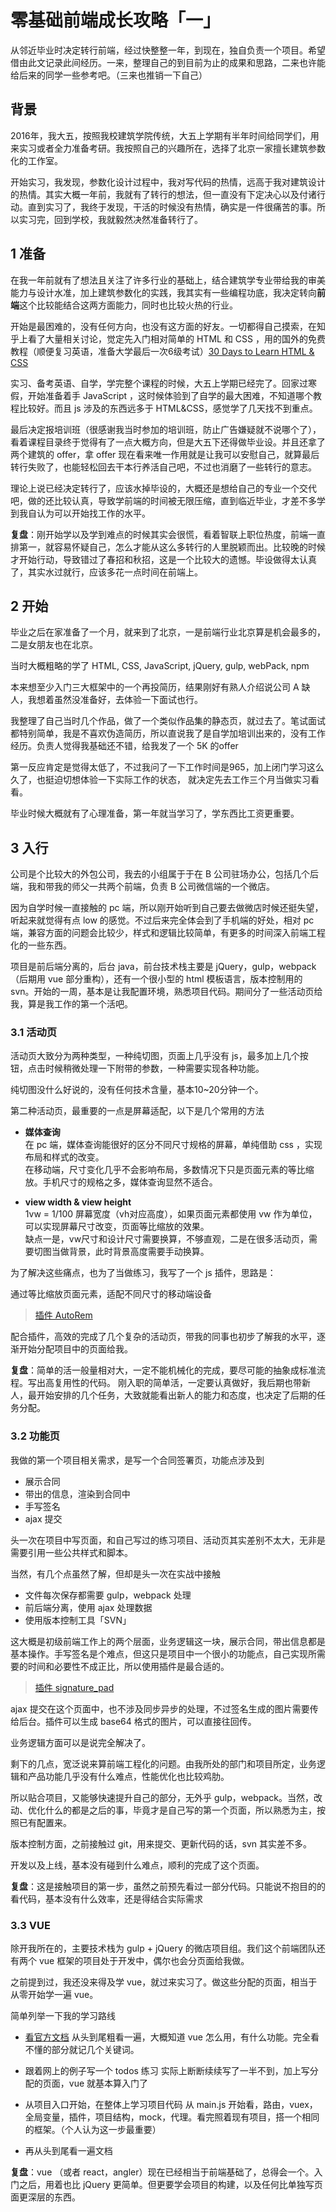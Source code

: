 # 零基础前端成长攻略「一」

从邻近毕业时决定转行前端，经过快整整一年，到现在，独自负责一个项目。希望借由此文记录此间经历。一来，整理自己的到目前为止的成果和思路，二来也许能给后来的同学一些参考吧。（三来也推销一下自己）

## 背景

2016年，我大五，按照我校建筑学院传统，大五上学期有半年时间给同学们，用来实习或者全力准备考研。我按照自己的兴趣所在，选择了北京一家擅长建筑参数化的工作室。

开始实习，我发现，参数化设计过程中，我对写代码的热情，远高于我对建筑设计的热情。其实大概一年前，我就有了转行的想法，但一直没有下定决心以及付诸行动。直到实习了，我终于发现，干活的时候没有热情，确实是一件很痛苦的事。所以实习完，回到学校，我就毅然决然准备转行了。

## 1 准备

在我一年前就有了想法且关注了许多行业的基础上，结合建筑学专业带给我的审美能力与设计水准，加上建筑参数化的实践，我其实有一些编程功底，我决定转向**前端**这个比较能结合这两方面能力，同时也比较火热的行业。

开始是最困难的，没有任何方向，也没有这方面的好友。一切都得自己摸索，在知乎上看了大量相关讨论，觉定先入门相对简单的 HTML 和 CSS ，用的国外的免费教程（顺便复习英语，准备大学最后一次6级考试）[30 Days to Learn HTML & CSS](https://webdesign.tutsplus.com/courses/30-days-to-learn-html-css/lessons/anchors)

实习、备考英语、自学，学完整个课程的时候，大五上学期已经完了。回家过寒假，开始准备着手 JavaScript ，这时候体验到了自学的最大困难，不知道哪个教程比较好。而且 js 涉及的东西远多于 HTML&CSS，感觉学了几天找不到重点。

最后决定报培训班（很感谢我当时参加的培训班，防止广告嫌疑就不说哪个了），看着课程目录终于觉得有了一点大概方向，但是大五下还得做毕业设。并且还拿了两个建筑的 offer，拿 offer 现在看来唯一作用就是让我可以安慰自己，就算最后转行失败了，也能轻松回去干本行养活自己吧，不过也消磨了一些转行的意志。

理论上说已经决定转行了，应该水掉毕设的，大概还是想给自己的专业一个交代吧，做的还比较认真，导致学前端的时间被无限压缩，直到临近毕业，才差不多学到我自认为可以开始找工作的水平。

**复盘**：刚开始学以及学到难点的时候其实会很慌，看着智联上职位热度，前端一直排第一，就容易怀疑自己，怎么才能从这么多转行的人里脱颖而出。比较晚的时候才开始行动，导致错过了春招和秋招，这是一个比较大的遗憾。毕设做得太认真了，其实水过就行，应该多花一点时间在前端上。

## 2 开始

毕业之后在家准备了一个月，就来到了北京，一是前端行业北京算是机会最多的，二是女朋友也在北京。

当时大概粗略的学了 HTML, CSS, JavaScript, jQuery, gulp, webPack, npm

本来想至少入门三大框架中的一个再投简历，结果刚好有熟人介绍说公司 A 缺人，我想着虽然没准备好，去体验一下面试也行。

我整理了自己当时几个作品，做了一个类似作品集的静态页，就过去了。笔试面试都特别简单，我是不喜欢伪造简历，所以直说我了是自学加培训出来的，没有工作经历。负责人觉得我基础还不错，给我发了一个 5K 的offer

第一反应肯定是觉得太低了，不过我问了一下工作时间是965，加上闭门学习这么久了，也挺迫切想体验一下实际工作的状态， 就决定先去工作三个月当做实习看看。

毕业时候大概就有了心理准备，第一年就当学习了，学东西比工资更重要。

## 3 入行

公司是个比较大的外包公司，我去的小组属于于在 B 公司驻场办公，包括几个后端，我和带我的师父一共两个前端，负责 B 公司微信端的一个微店。

因为自学时候一直接触的 pc 端，所以刚开始听到自己要去做微店时候还挺失望，听起来就觉得有点 low 的感觉。不过后来完全体会到了手机端的好处，相对 pc 端，兼容方面的问题会比较少，样式和逻辑比较简单，有更多的时间深入前端工程化的一些东西。

项目是前后端分离的，后台 java，前台技术栈主要是 jQuery，gulp，webpack（后期用 vue 部分重构），还有一个很小型的 html 模板语言，版本控制用的 svn。开始的一周，基本是让我配置环境，熟悉项目代码。期间分了一些活动页给我，算是我工作的第一个活吧。

### 3.1 活动页

活动页大致分为两种类型，一种纯切图，页面上几乎没有 js，最多加上几个按钮，点击时候稍微处理一下附带的参数，一种需要实现各种功能。

纯切图没什么好说的，没有任何技术含量，基本10~20分钟一个。

第二种活动页，最重要的一点是屏幕适配，以下是几个常用的方法

- **媒体查询**  
  在 pc 端，媒体查询能很好的区分不同尺寸规格的屏幕，单纯借助 css ，实现布局和样式的改变。  
  在移动端，尺寸变化几乎不会影响布局，多数情况下只是页面元素的等比缩放。手机尺寸的规格之多，媒体查询显然不适合。

- **view width & view height**  
  1vw = 1/100 屏幕宽度（vh对应高度），如果页面元素都使用 vw 作为单位，可以实现屏幕尺寸改变，页面等比缩放的效果。  
  缺点一是，vw尺寸和设计尺寸需要换算，不够直观，二是在很多活动页，需要切图当做背景，此时背景高度需要手动换算。

为了解决这些痛点，也为了当做练习，我写了一个 js 插件，思路是：

通过等比缩放页面元素，适配不同尺寸的移动端设备

> [插件 AutoRem](https://github.com/xiajunqcy/Qiu-AutoRem)

配合插件，高效的完成了几个复杂的活动页，带我的同事也初步了解我的水平，逐渐开始分配项目中的页面给我。

**复盘**：简单的活一般量相对大，一定不能机械化的完成，要尽可能的抽象成标准流程。写出高复用性的代码。
刚入职的简单活，一定要认真做好，我后期也带新人，最开始安排的几个任务，大致就能看出新人的能力和态度，也决定了后期的任务分配。

### 3.2 功能页

我做的第一个项目相关需求，是写一个合同签署页，功能点涉及到

- 展示合同
- 带出的信息，渲染到合同中
- 手写签名
- ajax 提交

头一次在项目中写页面，和自己写过的练习项目、活动页其实差别不太大，无非是需要引用一些公共样式和脚本。

当然，有几个点虽然了解，但却是头一次在实战中接触

- 文件每次保存都需要 gulp，webpack 处理
- 前后端分离，使用 ajax 处理数据
- 使用版本控制工具「SVN」

这大概是初级前端工作上的两个层面，业务逻辑这一块，展示合同，带出信息都是基本操作。手写签名是个难点，但这只是项目中一个很小的功能点，自己实现所需要的时间和必要性不成正比，所以使用插件是最合适的。

>[插件 signature_pad](https://github.com/szimek/signature_pad)

ajax 提交在这个页面中，也不涉及同步异步的处理，不过签名生成的图片需要传给后台。插件可以生成 base64 格式的图片，可以直接往回传。

业务逻辑方面可以是说完全解决了。

剩下的几点，宽泛说来算前端工程化的问题。由我所处的部门和项目所定，业务逻辑和产品功能几乎没有什么难点，性能优化也比较鸡肋。

所以贴合项目，又能够快速提升自己的部分，无外乎 gulp，webpack。当然，改动、优化什么的都是之后的事，毕竟才是自己写的第一个页面，所以熟悉为主，按照已有配置来。

版本控制方面，之前接触过 git，用来提交、更新代码的话，svn 其实差不多。

开发以及上线，基本没有碰到什么难点，顺利的完成了这个页面。

**复盘**：这是接触项目的第一步，虽然之前预先看过一部分代码。只能说不抱目的的看代码，基本没有什么效率，还是得结合实际需求

### 3.3 VUE

除开我所在的，主要技术栈为 gulp + jQuery 的微店项目组。我们这个前端团队还有两个 vue 框架的项目处于开发中，偶尔也会分页面给我做。

之前提到过，我还没来得及学 vue，就过来实习了。做这些分配的页面，相当于从零开始学一遍 vue。

简单列举一下我的学习路线

- [看官方文档](https://cn.vuejs.org/v2/guide/)
  从头到尾粗看一遍，大概知道 vue 怎么用，有什么功能。完全看不懂的部分就记几个关键词。

- 跟着网上的例子写一个 todos 练习
  实际上断断续续写了一半不到，加上写分配的页面，vue 就基本算入门了

- 从项目入口开始，在整体上学习项目代码
  从 main.js 开始看，路由，vuex，全局变量，插件，项目结构，mock，代理。看完照着现有项目，搭一个相同的框架。（个人认为这一步最重要）

- 再从头到尾看一遍文档

**复盘**：vue （或者 react，angler）现在已经相当于前端基础了，总得会一个。入门之后，用着也比 jQuery 更简单。但更要学会项目的构建，以及任何比单独写页面更深层的东西。
